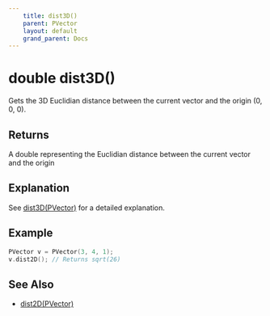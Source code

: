 ```yaml
---
    title: dist3D()
    parent: PVector
    layout: default
    grand_parent: Docs
---
```

# double dist3D()
Gets the 3D Euclidian distance between the current vector and the origin (0, 0, 0).

## Returns
A double representing the Euclidian distance between the current vector and the origin

## Explanation
See [dist3D(PVector)](dist3D_PVector) for a detailed explanation.

## Example
```cpp
PVector v = PVector(3, 4, 1);
v.dist2D(); // Returns sqrt(26)
```

## See Also
- [dist2D(PVector)](dist2D_PVector)